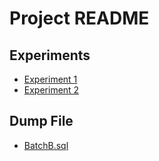 # Project README

## Experiments
- [Experiment 1](queries(1))
- [Experiment 2](path/to/experiment2/file)

## Dump File
- [BatchB.sql](path/to/dump/file)
